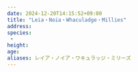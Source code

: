 ```yaml
---
date: 2024-12-20T14:15:52+09:00
title: "Leia・Noia・Whaculadge・Millies"
address: 
species:
 - 
height: 
age: 
aliases: レイア・ノイア・ワキュラッジ・ミリーズ
---
```


